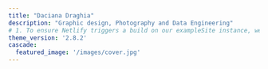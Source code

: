 ```yaml
---
title: "Daciana Draghia"
description: "Graphic design, Photography and Data Engineering"
# 1. To ensure Netlify triggers a build on our exampleSite instance, we need to change a file in the exampleSite directory.
theme_version: '2.8.2'
cascade:
  featured_image: '/images/cover.jpg'
---
```


